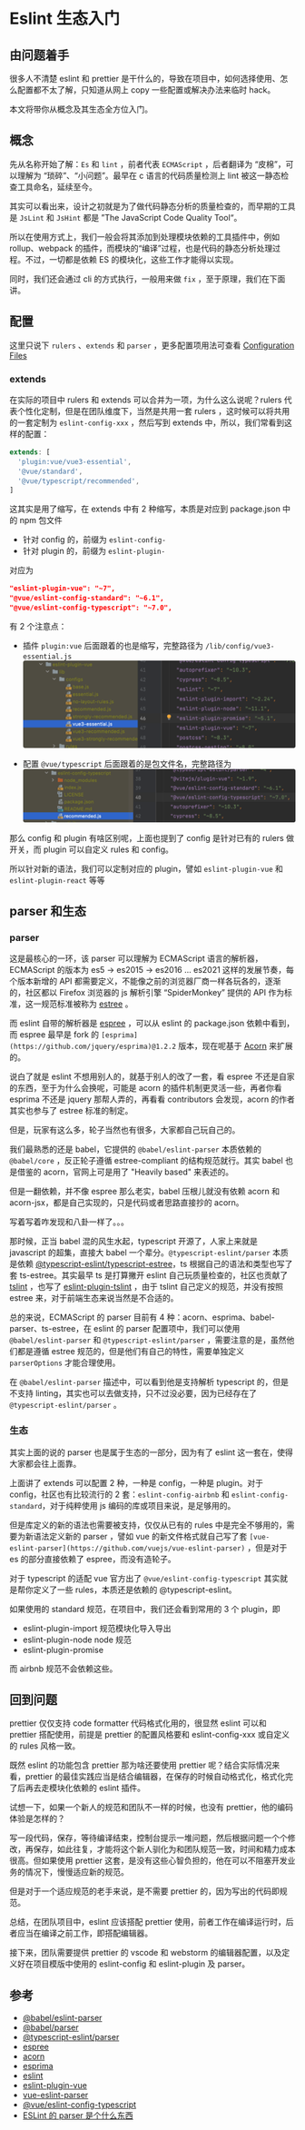 # Eslint 生态入门

## 由问题着手

很多人不清楚 eslint 和 prettier 是干什么的，导致在项目中，如何选择使用、怎么配置都不太了解，只知道从网上 copy 一些配置或解决办法来临时 hack。

本文将带你从概念及其生态全方位入门。

## 概念

先从名称开始了解：`Es` 和 `lint` ，前者代表 `ECMAScript` ，后者翻译为 “皮棉”，可以理解为 “琐碎”、“小问题”。最早在 c 语言的代码质量检测上 lint 被这一静态检查工具命名，延续至今。

其实可以看出来，设计之初就是为了做代码静态分析的质量检查的，而早期的工具是 `JsLint` 和 `JsHint` 都是 ”The JavaScript Code Quality Tool“。

所以在使用方式上，我们一般会将其添加到处理模块依赖的工具插件中，例如 rollup、webpack 的插件，而模块的“编译”过程，也是代码的静态分析处理过程。不过，一切都是依赖 ES 的模块化，这些工作才能得以实现。

同时，我们还会通过 cli 的方式执行，一般用来做 `fix` ，至于原理，我们在下面讲。

## 配置

这里只说下 `rulers` 、`extends`  和 `parser` ，更多配置项用法可查看 [Configuration Files](https://eslint.org/docs/user-guide/configuring/configuration-files#extending-configuration-files)

### extends

在实际的项目中 rulers 和 extends 可以合并为一项，为什么这么说呢？rulers 代表个性化定制，但是在团队维度下，当然是共用一套 rulers ，这时候可以将共用的一套定制为 `eslint-config-xxx` ，然后写到 extends 中，所以，我们常看到这样的配置：

```jsx
extends: [
  'plugin:vue/vue3-essential',
  '@vue/standard',
  '@vue/typescript/recommended',
]
```

这其实是用了缩写，在 extends 中有 2 种缩写，本质是对应到 package.json 中的 npm 包文件

- 针对 config 的，前缀为 `eslint-config-`
- 针对 plugin 的，前缀为 `eslint-plugin-`

对应为

```json
"eslint-plugin-vue": "~7",
"@vue/eslint-config-standard": "~6.1",
"@vue/eslint-config-typescript": "~7.0",
```

有 2 个注意点：

- 插件 `plugin:vue` 后面跟着的也是缩写，完整路径为 `/lib/config/vue3-essential.js`
![c8f383daa546a1b2a2cd708560206e1dec797d64](https://raw.githubusercontent.com/Jmingzi/blog-image/main/2021-11-20/the_parsed_crop_image.1637384643073.png)
    
- 配置 `@vue/typescript` 后面跟着的是包文件名，完整路径为
![51fede96b69284c9cd26d5246a38b34d3d7ec4d0](https://raw.githubusercontent.com/Jmingzi/blog-image/main/2021-11-20/the_parsed_crop_image.1637384668706.png)
    

那么 config 和 plugin 有啥区别呢，上面也提到了 config 是针对已有的 rulers 做开关，而 plugin 可以自定义 rules 和 config。

所以针对新的语法，我们可以定制对应的 plugin，譬如 `eslint-plugin-vue` 和 `eslint-plugin-react` 等等

## parser 和生态

### parser

这是最核心的一环，该 parser 可以理解为 ECMAScript 语言的解析器，ECMAScript 的版本为 es5 → es2015 → es2016 ... es2021 这样的发展节奏，每个版本新增的 API 都需要定义，不能像之前的浏览器厂商一样各玩各的，逐渐的，社区都以 Firefox 浏览器的 js 解析引擎 “SpiderMonkey” 提供的 API 作为标准，这一规范标准被称为 [estree](https://github.com/estree/estree) 。

而 eslint 自带的解析器是 [espree](https://github.com/eslint/espree) ，可以从 eslint 的 package.json 依赖中看到，而 espree 最早是 fork 的 `[esprima](https://github.com/jquery/esprima)@1.2.2` 版本，现在呢基于 [Acorn](https://github.com/acornjs/acorn) 来扩展的。

说白了就是 eslint 不想用别人的，就基于别人的改了一套，看 espree 不还是自家的东西，至于为什么会换呢，可能是 acorn 的插件机制更灵活一些，再者你看 esprima 不还是 jquery 那帮人弄的，再看看 contributors 会发现，acorn 的作者其实也参与了 estree 标准的制定。

但是，玩家有这么多，轮子当然也有很多，大家都自己玩自己的。

我们最熟悉的还是 babel，它提供的 `@babel/eslint-parser` 本质依赖的 `@babel/core` ，反正轮子遵循 estree-compliant 的结构规范就行。其实 babel 也是借鉴的 acorn，官网上可是用了 "Heavily based" 来表述的。

但是一翻依赖，并不像 espree 那么老实，babel 压根儿就没有依赖 acorn 和 acorn-jsx，都是自己实现的，只是代码或者思路直接抄的 acorn。

写着写着咋发现和八卦一样了。。。

那时候，正当 babel 混的风生水起，typescript 开源了，人家上来就是 javascript 的超集，直接大 babel 一个辈分。`@typescript-eslint/parser`  本质是依赖 [@typescript-eslint/typescript-estree](https://github.com/typescript-eslint/typescript-eslint/tree/master/packages/typescript-estree)，ts 根据自己的语法和类型也写了套 ts-estree。其实最早 ts 是打算撇开 eslint 自己玩质量检查的，社区也贡献了 [tslint](https://github.com/palantir/tslint) ，也写了 [eslint-plugin-tslint](https://github.com/typescript-eslint/typescript-eslint/tree/master/packages/eslint-plugin-tslint) ，由于 tslint 自己定义的规范，并没有按照 estree 来，对于前端生态来说当然是不合适的。

总的来说，ECMAScript 的 parser 目前有 4 种：acorn、esprima、babel-parser、ts-estree，在 eslint 的 parser 配置项中，我们可以使用 `@babel/eslint-parser` 和 `@typescript-eslint/parser` ，需要注意的是，虽然他们都是遵循 estree 规范的，但是他们有自己的特性，需要单独定义 `parserOptions` 才能合理使用。

在 `@babel/eslint-parser` 描述中，可以看到他是支持解析 typescript 的，但是不支持 linting，其实也可以去做支持，只不过没必要，因为已经存在了 `@typescript-eslint/parser` 。

### 生态

其实上面的说的 parser 也是属于生态的一部分，因为有了 eslint 这一套在，使得大家都会往上面靠。

上面讲了 extends 可以配置 2 种，一种是 config，一种是 plugin。对于 config，社区也有比较流行的 2 套：`eslint-config-airbnb` 和 `eslint-config-standard`，对于纯粹使用 js 编码的库或项目来说，是足够用的。

但是库定义的新的语法也需要被支持，仅仅从已有的 rules 中是完全不够用的，需要为新语法定义新的 parser ，譬如 vue 的新文件格式就自己写了套 `[vue-eslint-parser](https://github.com/vuejs/vue-eslint-parser)` ，但是对于 es 的部分直接依赖了 espree，而没有造轮子。

对于 typescript 的适配 vue 官方出了 `@vue/eslint-config-typescript` 其实就是帮你定义了一些 rules，本质还是依赖的 @typescript-eslint。

如果使用的 standard 规范，在项目中，我们还会看到常用的 3 个 plugin，即

- eslint-plugin-import 规范模块化导入导出
- eslint-plugin-node node 规范
- eslint-plugin-promise

而 airbnb 规范不会依赖这些。

## 回到问题

prettier 仅仅支持 code formatter 代码格式化用的，很显然 eslint 可以和 prettier 搭配使用，前提是 prettier 的配置风格要和 eslint-config-xxx 或自定义的 rules 风格一致。

既然 eslint 的功能包含 prettier 那为啥还要使用 prettier 呢？结合实际情况来看，prettier 的最佳实践应当是结合编辑器，在保存的时候自动格式化，格式化完了后再去走模块化依赖的 eslint 插件。

试想一下，如果一个新人的规范和团队不一样的时候，也没有 prettier，他的编码体验是怎样的？

写一段代码，保存，等待编译结束，控制台提示一堆问题，然后根据问题一个个修改，再保存，如此往复，才能将这个新人驯化为和团队规范一致，时间和精力成本很高。但如果使用 prettier 这套，是没有这些心智负担的，他在可以不阻塞开发业务的情况下，慢慢适应新的规范。

但是对于一个适应规范的老手来说，是不需要 prettier 的，因为写出的代码即规范。

总结，在团队项目中，eslint 应该搭配 prettier 使用，前者工作在编译运行时，后者应当在编译之前工作，即搭配编辑器。

接下来，团队需要提供 prettier 的 vscode 和 webstorm 的编辑器配置，以及定义好在项目模版中使用的 eslint-config 和 eslint-plugin 及 parser。

## 参考

- [@babel/eslint-parser](https://github.com/babel/babel/tree/main/eslint/babel-eslint-parser)
- [@babel/parser](https://github.com/babel/babel/tree/main/packages/babel-parser)
- [@typescript-eslint/parser](https://github.com/typescript-eslint/typescript-eslint/tree/master/packages/parser)
- [espree](https://github.com/eslint/espree)
- [acorn](https://github.com/acornjs/acorn)
- [esprima](https://github.com/jquery/esprima)
- [eslint](https://github.com/eslint/eslint)
- [eslint-plugin-vue](https://github.com/vuejs/eslint-plugin-vue)
- [vue-eslint-parser](https://github.com/vuejs/vue-eslint-parser)
- [@vue/eslint-config-typescript](https://github.com/vuejs/eslint-config-typescript)
- [ESLint 的 parser 是个什么东西](https://zhuanlan.zhihu.com/p/295291463)